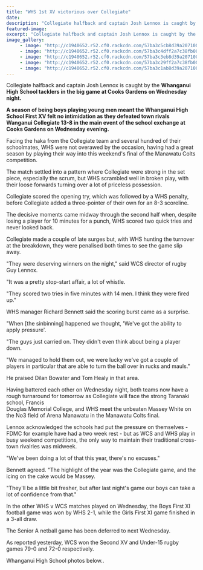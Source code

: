 ```yaml
---
title: "WHS 1st XV victorious over Collegiate"
date: 
description: "Collegiate halfback and captain Josh Lennox is caught by the Whanganui High School tacklers in the big game at Cooks Gardens on Wednesday night, Wanganui Chronicle article on 12/8/16..."
featured-image: 
excerpt: "Collegiate halfback and captain Josh Lennox is caught by the Whanganui High School tacklers in the big game at Cooks Gardens on Wednesday night."
image_gallery:
	 - image: "http://c1940652.r52.cf0.rackcdn.com/57ba3c5cb8d39a2071001610/boys-walking-towards-camera.jpg"
	 - image: "http://c1940652.r52.cf0.rackcdn.com/57ba3c4dff2a7c38fb001607/coming-onto-field.jpg"
	 - image: "http://c1940652.r52.cf0.rackcdn.com/57ba3c3eb8d39a207100160e/coming-onto-field-2.jpg"
	 - image: "http://c1940652.r52.cf0.rackcdn.com/57ba3c29ff2a7c38fb001605/whs-haka.jpg"
	 - image: "http://c1940652.r52.cf0.rackcdn.com/57ba3c1ab8d39a207100160c/whs--haka.jpg"
---
```


<p>Collegiate halfback and captain Josh Lennox is caught by the <strong>Whanganui High School tacklers in the big game at Cooks Gardens on Wednesday night.</strong></p>
<p><strong>A season of being boys playing young men meant the Whanganui High School First XV felt no intimidation as they defeated town rivals Wanganui Collegiate 13-8 in the main event of the school exchange at Cooks Gardens on Wednesday evening.</strong></p>
<p>Facing the haka from the Collegiate team and several hundred of their schoolmates, WHS were not overawed by the occasion, having had a great season by playing their way into this weekend's final of the Manawatu Colts competition.</p>
<p>The match settled into a pattern where Collegiate were strong in the set piece, especially the scrum, but WHS scrambled well in broken play, with their loose forwards turning over a lot of priceless possession.</p>
<p>Collegiate scored the opening try, which was followed by a WHS penalty, before Collegiate added a three-pointer of their own for an 8-3 scoreline.</p>
<p>The decisive moments came midway through the second half when, despite losing a player for 10 minutes for a punch, WHS scored two quick tries and never looked back.</p>
<p>Collegiate made a couple of late surges but, with WHS hunting the turnover at the breakdown, they were penalised both times to see the game slip away.</p>
<p>"They were deserving winners on the night," said WCS director of rugby Guy Lennox.</p>
<p>"It was a pretty stop-start affair, a lot of whistle.</p>
<p>"They scored two tries in five minutes with 14 men. I think they were fired up."</p>
<p>WHS manager Richard Bennett said the scoring burst came as a surprise.</p>
<p>"When [the sinbinning] happened we thought, 'We've got the ability to apply pressure'.</p>
<p>"The guys just carried on. They didn't even think about being a player down.</p>
<p>"We managed to hold them out, we were lucky we've got a couple of players in particular that are able to turn the ball over in rucks and mauls."</p>
<p>He praised Dilan Bowater and Tom Healy in that area.</p>
<p>Having battered each other on Wednesday night, both teams now have a rough turnaround for tomorrow as Collegiate will face the strong Taranaki school, Francis&nbsp;<br />Douglas Memorial College, and WHS meet the unbeaten Massey White on the No3 field of Arena Manawatu in the Manawatu Colts final.</p>
<p>Lennox acknowledged the schools had put the pressure on themselves - FDMC for example have had a two week rest - but as WCS and WHS play in busy weekend competitions, the only way to maintain their traditional cross-town rivalries was midweek.</p>
<p>"We've been doing a lot of that this year, there's no excuses."</p>
<p>Bennett agreed. "The highlight of the year was the Collegiate game, and the icing on the cake would be Massey.</p>
<p>"They'll be a little bit fresher, but after last night's game our boys can take a lot of confidence from that."</p>
<p>In the other WHS v WCS matches played on Wednesday, the Boys First XI football game was won by WHS 2-1, while the Girls First XI game finished in a 3-all draw.</p>
<p>The Senior A netball game has been deferred to next Wednesday.</p>
<p>As reported yesterday, WCS won the Second XV and Under-15 rugby games 79-0 and 72-0 respectively.</p>
<p>Whanganui High School photos below..</p>

